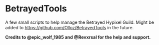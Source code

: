# BetrayedTools
A few small scripts to help manage the Betrayed Hypixel Guild. Might be added to https://github.com/Olloz/BetrayedTools in the future.

**Credits to @epic_wolf_1985 and @Revxrsal for the help and support.**
